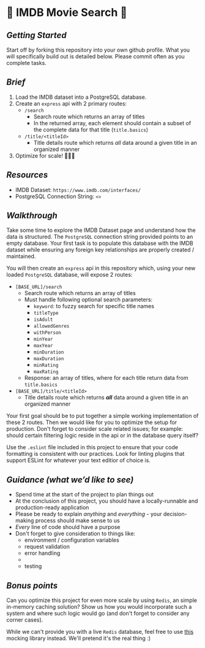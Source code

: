# 🍿 IMDB Movie Search 🍿


## *Getting Started*

Start off by forking this repository into your own github profile. What you will specifically build out is detailed below. Please commit often as you complete tasks.


## *Brief*

1) Load the IMDB dataset into a PostgreSQL database.
2) Create an `express` api with 2 primary routes:
   * `/search`
     * Search route which returns an array of titles
     * In the returned array, each element should contain a subset of the complete data for that title (`title.basics`)
   * `/title/<titleId>`
     * Title details route which returns _all_ data around a given title in an organized manner
3) Optimize for scale! 🚀🚀🚀


## *Resources*

* IMDB Dataset: `https://www.imdb.com/interfaces/`
* PostgreSQL Connection String: `<>`


## *Walkthrough*

Take some time to explore the IMDB Dataset page and understand how the data is structured. The `PostgreSQL` connection string provided points to an empty database. Your first task is to populate this database with the IMDB dataset while ensuring any foreign key relationships are properly created / maintained.

You will then create an `express` api in this repository which, using your new loaded `PostgreSQL` database, will expose 2 routes:

* `[BASE_URL]/search`
  * Search route which returns an array of titles
  * Must handle following optional search parameters:
    * `keyword`: to fuzzy search for specific title names
    * `titleType`
    * `isAdult`
    * `allowedGenres`
    * `withPerson`
    * `minYear`
    * `maxYear`
    * `minDuration`
    * `maxDuration`
    * `minRating`
    * `maxRating`
  * Response: an array of titles, where for each title return data from `title.basics`
* `[BASE_URL]/title/<titleId>`
  * Title details route which returns *__all__* data around a given title in an organized manner

Your first goal should be to put together a simple working implementation of these 2 routes. Then we would like for you to optimize the setup for production. Don't forget to consider scale related issues; for example: should certain filtering logic reside in the api or in the database query itself?

Use the `.eslint` file included in this project to ensure that your code formatting is consistent with our practices. Look for linting plugins that support ESLint for whatever your text editior of choice is.


## *Guidance (what we’d like to see)*

* Spend time at the start of the project to plan things out
* At the conclusion of this project, you should have a locally-runnable and production-ready application
* Please be ready to explain _anything_ and _everything_ - your decision-making process should make sense to us
* _Every_ line of code should have a purpose
* Don't forget to give consideration to things like:
  * environment / configuration variables
  * request validation
  * error handling
  *
  * testing


## *Bonus points*

Can you optimize this project for even more scale by using `Redis`, an simple in-memory caching solution? Show us how you would incorporate such a system and where such logic would go (and don't forget to consider any corner cases).

While we can't provide you with a live `Redis` database, feel free to use [this](https://www.npmjs.com/package/redis-mock) mocking library instead. We'll pretend it's the real thing :)